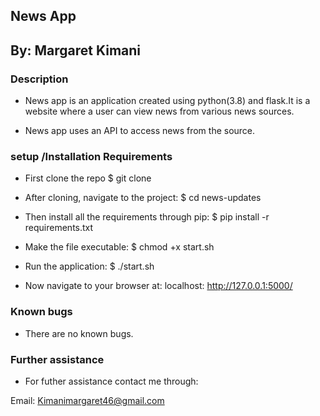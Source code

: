 ## News App
## By: Margaret Kimani

### Description
- News app is an application created using python(3.8) and flask.It is a website where a user can view news from various news sources.
+ News app uses an API to access news from the source.

### setup /Installation Requirements
- First clone the repo $ git clone

+ After cloning, navigate to the project: $ cd news-updates

- Then install all the requirements through pip: $ pip install -r requirements.txt

+ Make the file executable: $ chmod +x start.sh

- Run the application: $ ./start.sh

+ Now navigate to your browser at: localhost: http://127.0.0.1:5000/

### Known bugs

- There are no known bugs.

### Further assistance 

+ For futher assistance contact me through:

Email: Kimanimargaret46@gmail.com